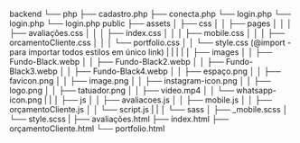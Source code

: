 backend
└── php
    ├── cadastro.php
    ├── conecta.php
    └── login.php
    └── login.php
    └── login.php
public
├── assets
│   ├── css
│   │   ├── pages
│   │   │   ├── avaliações.css
│   │   │   ├── index.css
│   │   │   ├── mobile.css
│   │   │   ├── orcamentoCliente.css
│   │   │   └── portfolio.css
│   │   └── style.css (@import - para importar todos estilos em único link)
|   |
|   |
│   ├── images
│   │   ├── Fundo-Black.webp
│   │   ├── Fundo-Black2.webp
│   │   ├── Fundo-Black3.webp
│   │   ├── Fundo-Black4.webp
│   │   ├── espaço.png
│   │   ├── favicon.png
│   │   ├── image.png
│   │   ├── instagram-icon.png
│   │   ├── logo.png
│   │   ├── tatuador.png
│   │   ├── video.mp4
│   │   └── whatsapp-icon.png
|   |
│   ├── js
│   │   ├── avaliacoes.js
│   │   ├── mobile.js
│   │   ├── orçamentoCliente.js
│   │   └── script.js
|   |
│   └── sass
│       ├── _mobile.scss
│       └── style.scss
|
├── avaliações.html
├── index.html
├── orçamentoCliente.html
└── portfolio.html
